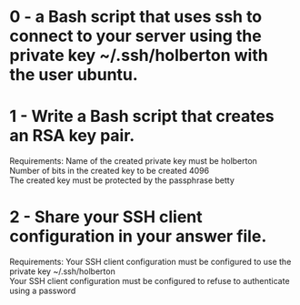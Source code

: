 # 0 - a Bash script that uses ssh to connect to your server using the private key ~/.ssh/holberton with the user ubuntu.
# 1 - Write a Bash script that creates an RSA key pair.
Requirements:
Name of the created private key must be holberton  
Number of bits in the created key to be created 4096  
The created key must be protected by the passphrase betty  
# 2 - Share your SSH client configuration in your answer file.
Requirements:
Your SSH client configuration must be configured to use the private key ~/.ssh/holberton  
Your SSH client configuration must be configured to refuse to authenticate using a password  